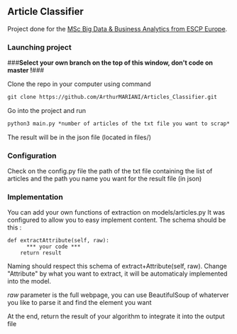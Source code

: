 ## Article Classifier

Project done for the [MSc Big Data & Business Analytics from ESCP Europe](https://www.escpeurope.eu/programmes/specialised-masters-MScs/MSc-in-Big-Data-and-Business-Analytics).

### Launching project

###**Select your own branch on the top of this window, don't code on master !**###

Clone the repo in your computer using command
```markdown
git clone https://github.com/ArthurMARIANI/Articles_Classifier.git
```

Go into the project and run 
```markdown
python3 main.py *number of articles of the txt file you want to scrap*
```
The result will be in the json file (located in files/)

### Configuration 

Check on the config.py file the path of the txt file containing the list of articles and the path you name you want for the result file (in json)

### Implementation 

You can add your own functions of extraction on models/articles.py
It was configured to allow you to easy implement content.
The schema should be this :

    def extractAttribute(self, raw):
          *** your code ***
        return result
        
Naming should respect this schema of extract+Attribute(self, raw).
Change "Attribute" by what you want to extract, it will be automaticaly implemented into the model.

*raw* parameter is the full webpage, you can use BeautifulSoup of whaterver you like to parse it and find the element you want

At the end, return the result of your algorithm to integrate it into the output file

